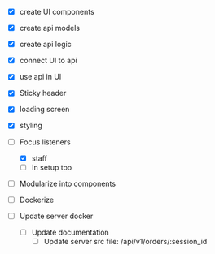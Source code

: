 - [x] create UI components

- [x] create api models
- [x] create api logic

- [x] connect UI to api
- [x] use api in UI

- [x] Sticky header
- [x] loading screen

- [x] styling

- [ ] Focus listeners 
  - [x] staff
  - [ ] In setup too

- [ ] Modularize into components

- [ ] Dockerize
- [ ] Update server docker
  - [ ] Update documentation
    - [ ] Update server src file: /api/v1/orders/:session_id